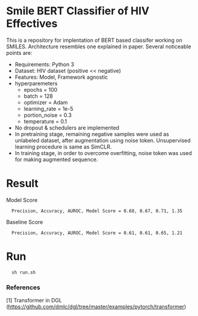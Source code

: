 # Smile BERT Classifier of HIV Effectives
This is a repository for implentation of BERT based classifer working on SMILES.
Architecture resembles one explained in paper.
Several noticeable points are:
* Requirements: Python 3
* Dataset: HIV dataset (positive << negative)
* Features: Model, Framework agnostic
* hyperparemeters
   * epochs = 100
   * batch = 128
   * optimizer = Adam
   * learning_rate = 1e-5
   * portion_noise = 0.3
   * temperature = 0.1
* No dropout & schedulers are implemented
* In pretraining stage, remaining negative samples were used as unlabeled dataset, after augmentation using noise token. Unsupervised learning procedure is same as SimCLR.
* In training stage, in order to overcome overfitting, noise token was used for making augmented sequence.

# Result
Model Score
      
      Precision, Accuracy, AUROC, Model Score = 0.68, 0.67, 0.71, 1.35

Baseline Score 

      Precision, Accuracy, AUROC, Model Score = 0.61, 0.61, 0.65, 1.21

# Run

      sh run.sh

### References
[1] Transformer in DGL (https://github.com/dmlc/dgl/tree/master/examples/pytorch/transformer)

